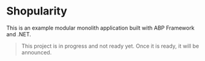 # Shopularity

This is an example modular monolith application built with ABP Framework and .NET.

> This project is in progress and not ready yet. Once it is ready, it will be announced.